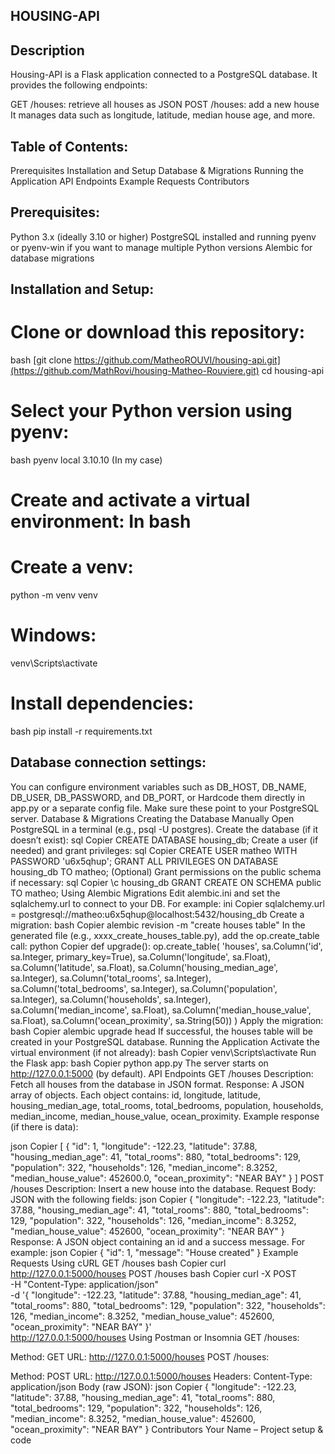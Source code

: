 ## HOUSING-API

## Description

Housing-API is a Flask application connected to a PostgreSQL database. It provides the following endpoints:

GET /houses: retrieve all houses as JSON
POST /houses: add a new house
It manages data such as longitude, latitude, median house age, and more.

## Table of Contents:

Prerequisites
Installation and Setup
Database & Migrations
Running the Application
API Endpoints
Example Requests
Contributors


## Prerequisites:

Python 3.x (ideally 3.10 or higher)
PostgreSQL installed and running
pyenv or pyenv-win if you want to manage multiple Python versions
Alembic for database migrations


## Installation and Setup:

# Clone or download this repository:

bash
[git clone https://github.com/MatheoROUVI/housing-api.git](https://github.com/MathRovi/housing-Matheo-Rouviere.git)
cd housing-api

# Select your Python version using pyenv:

bash
pyenv local 3.10.10 (In my case)

# Create and activate a virtual environment: In bash

# Create a venv:

python -m venv venv

# Windows:

venv\Scripts\activate

# Install dependencies:

bash
pip install -r requirements.txt


## Database connection settings:

You can configure environment variables such as DB_HOST, DB_NAME, DB_USER, DB_PASSWORD, and DB_PORT, or
Hardcode them directly in app.py or a separate config file.
Make sure these point to your PostgreSQL server.
Database & Migrations
Creating the Database Manually
Open PostgreSQL in a terminal (e.g., psql -U postgres).
Create the database (if it doesn’t exist):
sql
Copier
CREATE DATABASE housing_db;
Create a user (if needed) and grant privileges:
sql
Copier
CREATE USER matheo WITH PASSWORD 'u6x5qhup';
GRANT ALL PRIVILEGES ON DATABASE housing_db TO matheo;
(Optional) Grant permissions on the public schema if necessary:
sql
Copier
\c housing_db
GRANT CREATE ON SCHEMA public TO matheo;
Using Alembic Migrations
Edit alembic.ini and set the sqlalchemy.url to connect to your DB. For example:
ini
Copier
sqlalchemy.url = postgresql://matheo:u6x5qhup@localhost:5432/housing_db
Create a migration:
bash
Copier
alembic revision -m "create houses table"
In the generated file (e.g., xxxx_create_houses_table.py), add the op.create_table call:
python
Copier
def upgrade():
    op.create_table(
        'houses',
        sa.Column('id', sa.Integer, primary_key=True),
        sa.Column('longitude', sa.Float),
        sa.Column('latitude', sa.Float),
        sa.Column('housing_median_age', sa.Integer),
        sa.Column('total_rooms', sa.Integer),
        sa.Column('total_bedrooms', sa.Integer),
        sa.Column('population', sa.Integer),
        sa.Column('households', sa.Integer),
        sa.Column('median_income', sa.Float),
        sa.Column('median_house_value', sa.Float),
        sa.Column('ocean_proximity', sa.String(50))
    )
Apply the migration:
bash
Copier
alembic upgrade head
If successful, the houses table will be created in your PostgreSQL database.
Running the Application
Activate the virtual environment (if not already):
bash
Copier
venv\Scripts\activate
Run the Flask app:
bash
Copier
python app.py
The server starts on http://127.0.0.1:5000 (by default).
API Endpoints
GET /houses
Description: Fetch all houses from the database in JSON format.
Response:
A JSON array of objects. Each object contains:
id, longitude, latitude, housing_median_age, total_rooms, total_bedrooms, population, households, median_income, median_house_value, ocean_proximity.
Example response (if there is data):

json
Copier
[
  {
    "id": 1,
    "longitude": -122.23,
    "latitude": 37.88,
    "housing_median_age": 41,
    "total_rooms": 880,
    "total_bedrooms": 129,
    "population": 322,
    "households": 126,
    "median_income": 8.3252,
    "median_house_value": 452600.0,
    "ocean_proximity": "NEAR BAY"
  }
]
POST /houses
Description: Insert a new house into the database.
Request Body: JSON with the following fields:
json
Copier
{
  "longitude": -122.23,
  "latitude": 37.88,
  "housing_median_age": 41,
  "total_rooms": 880,
  "total_bedrooms": 129,
  "population": 322,
  "households": 126,
  "median_income": 8.3252,
  "median_house_value": 452600,
  "ocean_proximity": "NEAR BAY"
}
Response: A JSON object containing an id and a success message. For example:
json
Copier
{
  "id": 1,
  "message": "House created"
}
Example Requests
Using cURL
GET /houses
bash
Copier
curl http://127.0.0.1:5000/houses
POST /houses
bash
Copier
curl -X POST \
     -H "Content-Type: application/json" \
     -d '{
           "longitude": -122.23,
           "latitude": 37.88,
           "housing_median_age": 41,
           "total_rooms": 880,
           "total_bedrooms": 129,
           "population": 322,
           "households": 126,
           "median_income": 8.3252,
           "median_house_value": 452600,
           "ocean_proximity": "NEAR BAY"
         }' \
     http://127.0.0.1:5000/houses
Using Postman or Insomnia
GET /houses:

Method: GET
URL: http://127.0.0.1:5000/houses
POST /houses:

Method: POST
URL: http://127.0.0.1:5000/houses
Headers: Content-Type: application/json
Body (raw JSON):
json
Copier
{
  "longitude": -122.23,
  "latitude": 37.88,
  "housing_median_age": 41,
  "total_rooms": 880,
  "total_bedrooms": 129,
  "population": 322,
  "households": 126,
  "median_income": 8.3252,
  "median_house_value": 452600,
  "ocean_proximity": "NEAR BAY"
}
Contributors
Your Name – Project setup & code
